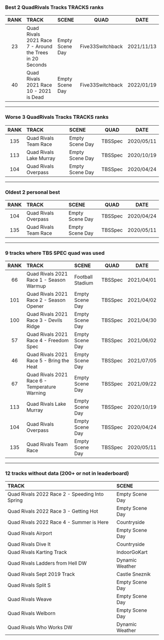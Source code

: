 ### Best 2 QuadRivals Tracks TRACKS ranks
|RANK|TRACK|SCENE|QUAD|DATE|
|:---:|:---|:---|:---:|:---:|
|23|Quad Rivals 2021 Race 7 - Around the Trees in 20 Seconds|Empty Scene Day|Five33Switchback|2021/11/13|
|40|Quad Rivals 2021 Race 10 - 2021 is Dead|Empty Scene Day|Five33Switchback|2022/01/19|
---
### Worse 3 QuadRivals Tracks TRACKS ranks
|RANK|TRACK|SCENE|QUAD|DATE|
|:---:|:---|:---|:---:|:---:|
|135|Quad Rivals Team Race|Empty Scene Day|TBSSpec|2020/05/11|
|113|Quad Rivals Lake Murray|Empty Scene Day|TBSSpec|2020/10/19|
|104|Quad Rivals Overpass|Empty Scene Day|TBSSpec|2020/04/24|
---
### Oldest 2 personal best
|RANK|TRACK|SCENE|QUAD|DATE|
|:---:|:---|:---|:---:|:---:|
|104|Quad Rivals Overpass|Empty Scene Day|TBSSpec|2020/04/24|
|135|Quad Rivals Team Race|Empty Scene Day|TBSSpec|2020/05/11|
---
### 9 tracks where TBS SPEC quad was used
|RANK|TRACK|SCENE|QUAD|DATE|
|:---:|:---|:---|:---:|:---:|
|66|Quad Rivals 2021 Race 1 - Season Warmup|Football Stadium|TBSSpec|2021/04/01|
|101|Quad Rivals 2021 Race 2 - Season Opener|Empty Scene Day|TBSSpec|2021/04/02|
|100|Quad Rivals 2021 Race 3 - Devils Ridge|Empty Scene Day|TBSSpec|2021/04/30|
|57|Quad Rivals 2021 Race 4 - Freedom Spec|Empty Scene Day|TBSSpec|2021/06/02|
|46|Quad Rivals 2021 Race 5 - Bring the Heat|Empty Scene Day|TBSSpec|2021/07/05|
|67|Quad Rivals 2021 Race 6 - Temperature Warning|Empty Scene Day|TBSSpec|2021/09/22|
|113|Quad Rivals Lake Murray|Empty Scene Day|TBSSpec|2020/10/19|
|104|Quad Rivals Overpass|Empty Scene Day|TBSSpec|2020/04/24|
|135|Quad Rivals Team Race|Empty Scene Day|TBSSpec|2020/05/11|
---
### 12 tracks without data (200+ or not in leaderboard)
|TRACK|SCENE|
|:---|:---|
|Quad Rivals 2022 Race 2 - Speeding Into Spring|Empty Scene Day|
|Quad Rivals 2022 Race 3 - Getting Hot|Empty Scene Day|
|Quad Rivals 2022 Race 4 - Summer is Here|Countryside|
|Quad Rivals Airport|Empty Scene Day|
|Quad Rivals Dive It|Countryside|
|Quad Rivals Karting Track|IndoorGoKart|
|Quad Rivals Ladders from Hell DW|Dynamic Weather|
|Quad Rivals Sept 2019 Track|Castle Sneznik|
|Quad Rivals Split S|Empty Scene Day|
|Quad Rivals Weave|Empty Scene Day|
|Quad Rivals Welborn|Empty Scene Day|
|Quad Rivals Who Works DW|Dynamic Weather|
